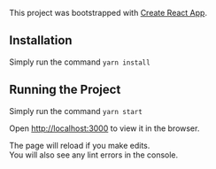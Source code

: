 This project was bootstrapped with [Create React App](https://github.com/facebook/create-react-app).

## Installation

Simply run the command `yarn install`

## Running the Project

Simply run the command `yarn start`

Open [http://localhost:3000](http://localhost:3000) to view it in the browser.

The page will reload if you make edits.<br>
You will also see any lint errors in the console.